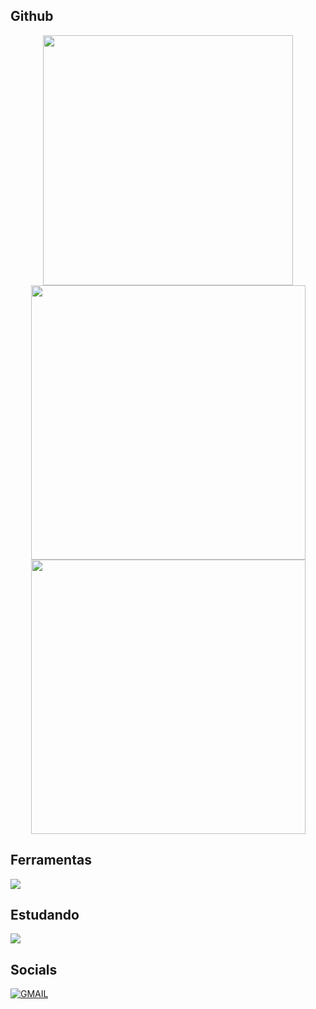 ## Github
<div align="center">
      <img width="400px" src="https://github-readme-stats.vercel.app/api?username=errori-aurawell&theme=aura&hide_border=true&include_all_commits=false&count_private=false"/>
      <img width="439px" src="https://github-readme-streak-stats.herokuapp.com/?user=errori-aurawell&theme=aura&hide_border=true"/>
      <img width="439px" src="https://github-readme-stats.vercel.app/api/top-langs/?username=errori-aurawell&theme=aura&hide_border=true&hide_progress=true"/>
</div>

## Ferramentas 
<img src="https://skillicons.dev/icons?i=js,ts,react,nodejs,html,css,vscode,visualstudio,github,mysql" />


## Estudando
<img src="https://skillicons.dev/icons?i=java,cs,lua,unity" />

## Socials
[![GMAIL](https://skillicons.dev/icons?i=gmail)](mailto:viniciusavila4080@gmail.com)
